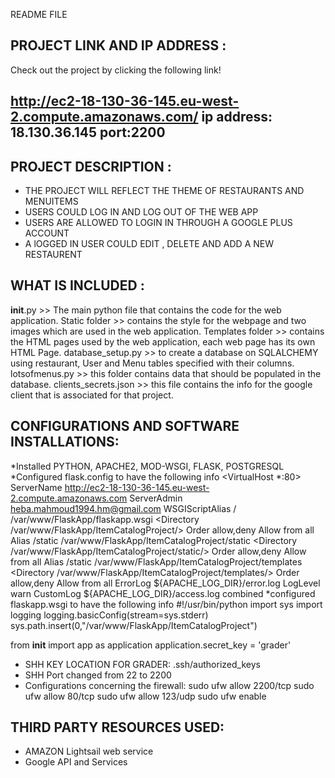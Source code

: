 README FILE 

PROJECT LINK AND IP ADDRESS :
----------------------------
Check out the project by clicking the following link!

http://ec2-18-130-36-145.eu-west-2.compute.amazonaws.com/ 
ip address: 18.130.36.145 port:2200
--------------------------------------------------------------------------------------------------------------------

PROJECT DESCRIPTION :
---------------------
* THE PROJECT WILL REFLECT THE THEME OF RESTAURANTS AND MENUITEMS
* USERS COULD LOG IN AND LOG OUT OF THE WEB APP 
* USERS ARE ALLOWED TO LOGIN IN THROUGH A GOOGLE PLUS ACCOUNT 
* A lOGGED IN USER COULD EDIT , DELETE AND ADD A NEW RESTAURENT  

 
WHAT IS INCLUDED :
--------------------
__init__.py >> The main python file that contains the code for the web application.
Static folder >> contains the style for the webpage and two images which are used in the web application.
Templates folder >> contains the HTML pages used by the web application, each web page has its own HTML Page.
database_setup.py >> to create a database on SQLALCHEMY using restaurant, User and Menu tables specified with their columns.
lotsofmenus.py >> this folder contains data that should be populated in the database. 
clients_secrets.json >> this file contains the info for the google client that is associated for that project.


CONFIGURATIONS AND SOFTWARE INSTALLATIONS:
------------------------------------------
*Installed PYTHON, APACHE2, MOD-WSGI, FLASK, POSTGRESQL
*Configured flask.config to have the following info 
<VirtualHost *:80>
        ServerName http://ec2-18-130-36-145.eu-west-2.compute.amazonaws.com
        ServerAdmin heba.mahmoud1994.hm@gmail.com
        WSGIScriptAlias / /var/www/FlaskApp/flaskapp.wsgi
        <Directory /var/www/FlaskApp/ItemCatalogProject/>
                Order allow,deny
                Allow from all
        </Directory>
        Alias /static /var/www/FlaskApp/ItemCatalogProject/static
        <Directory /var/www/FlaskApp/ItemCatalogProject/static/>
                Order allow,deny
                Allow from all
        </Directory>
        Alias /static /var/www/FlaskApp/ItemCatalogProject/templates
        <Directory /var/www/FlaskApp/ItemCatalogProject/templates/>
                Order allow,deny
                Allow from all
        </Directory>
        ErrorLog ${APACHE_LOG_DIR}/error.log
        LogLevel warn
        CustomLog ${APACHE_LOG_DIR}/access.log combined
</VirtualHost>
*configured flaskapp.wsgi to have the following info 
#!/usr/bin/python
import sys
import logging
logging.basicConfig(stream=sys.stderr)
sys.path.insert(0,"/var/www/FlaskApp/ItemCatalogProject")

from __init__ import app as application
application.secret_key = 'grader'

* SHH KEY LOCATION FOR GRADER: .ssh/authorized_keys
* SHH Port changed from 22 to 2200
* Configurations concerning the firewall:
sudo ufw allow 2200/tcp
sudo ufw allow 80/tcp
sudo ufw allow 123/udp
sudo ufw enable

THIRD PARTY RESOURCES USED:
---------------------------
* AMAZON Lightsail web service 
* Google API and Services 
